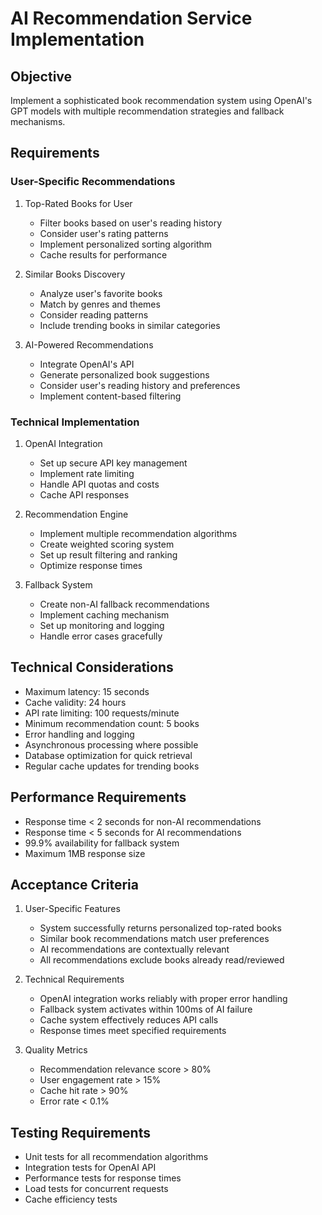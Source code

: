 # AI Recommendation Service Implementation

## Objective
Implement a sophisticated book recommendation system using OpenAI's GPT models with multiple recommendation strategies and fallback mechanisms.

## Requirements

### User-Specific Recommendations
1. Top-Rated Books for User
   - Filter books based on user's reading history
   - Consider user's rating patterns
   - Implement personalized sorting algorithm
   - Cache results for performance

2. Similar Books Discovery
   - Analyze user's favorite books
   - Match by genres and themes
   - Consider reading patterns
   - Include trending books in similar categories

3. AI-Powered Recommendations
   - Integrate OpenAI's API
   - Generate personalized book suggestions
   - Consider user's reading history and preferences
   - Implement content-based filtering

### Technical Implementation
1. OpenAI Integration
   - Set up secure API key management
   - Implement rate limiting
   - Handle API quotas and costs
   - Cache API responses

2. Recommendation Engine
   - Implement multiple recommendation algorithms
   - Create weighted scoring system
   - Set up result filtering and ranking
   - Optimize response times

3. Fallback System
   - Create non-AI fallback recommendations
   - Implement caching mechanism
   - Set up monitoring and logging
   - Handle error cases gracefully

## Technical Considerations
- Maximum latency: 15 seconds
- Cache validity: 24 hours
- API rate limiting: 100 requests/minute
- Minimum recommendation count: 5 books
- Error handling and logging
- Asynchronous processing where possible
- Database optimization for quick retrieval
- Regular cache updates for trending books

## Performance Requirements
- Response time < 2 seconds for non-AI recommendations
- Response time < 5 seconds for AI recommendations
- 99.9% availability for fallback system
- Maximum 1MB response size

## Acceptance Criteria
1. User-Specific Features
   - System successfully returns personalized top-rated books
   - Similar book recommendations match user preferences
   - AI recommendations are contextually relevant
   - All recommendations exclude books already read/reviewed

2. Technical Requirements
   - OpenAI integration works reliably with proper error handling
   - Fallback system activates within 100ms of AI failure
   - Cache system effectively reduces API calls
   - Response times meet specified requirements

3. Quality Metrics
   - Recommendation relevance score > 80%
   - User engagement rate > 15%
   - Cache hit rate > 90%
   - Error rate < 0.1%

## Testing Requirements
- Unit tests for all recommendation algorithms
- Integration tests for OpenAI API
- Performance tests for response times
- Load tests for concurrent requests
- Cache efficiency tests
